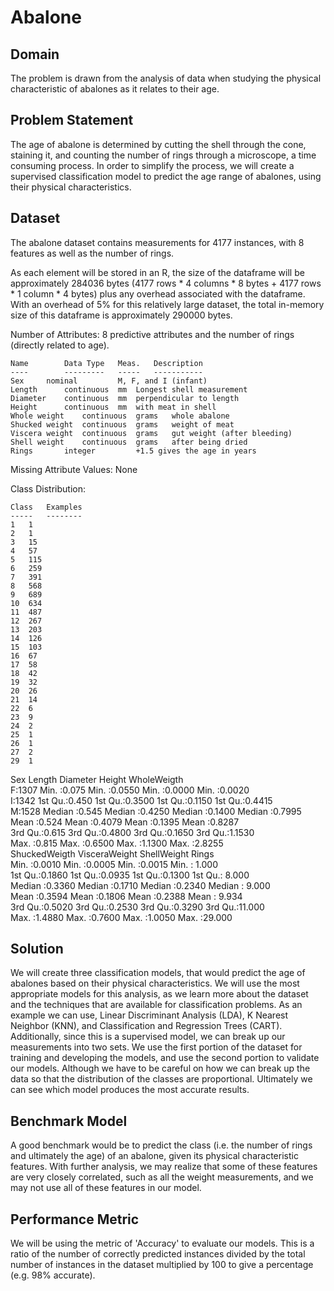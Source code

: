 # Abalone #

## Domain ##
The problem is drawn from the analysis of data when studying the physical characteristic of abalones as it relates to their age.

## Problem Statement ##
The age of abalone is determined by cutting the shell through the cone, staining it, and counting the number of rings through a microscope, a time consuming process. In order to simplify the process, we will create a supervised classification model to predict the age range of abalones, using their physical characteristics.

## Dataset ##
The abalone dataset contains measurements for 4177 instances, with 8 features as well as the number of rings.


As each element will be stored in an R, the size of the dataframe will be approximately 284036 bytes (4177 rows * 4 columns * 8 bytes + 4177 rows * 1 column * 4 bytes) plus any overhead associated with the dataframe. With an overhead of 5% for this relatively large dataset, the total in-memory size of this dataframe is approximately 290000 bytes.

Number of Attributes: 8 predictive attributes and the number of rings (directly related to age).


	Name		Data Type	Meas.	Description
	----		---------	-----	-----------
	Sex		nominal			M, F, and I (infant)
	Length		continuous	mm	Longest shell measurement
	Diameter	continuous	mm	perpendicular to length
	Height		continuous	mm	with meat in shell
	Whole weight	continuous	grams	whole abalone
	Shucked weight	continuous	grams	weight of meat
	Viscera weight	continuous	grams	gut weight (after bleeding)
	Shell weight	continuous	grams	after being dried
	Rings		integer			+1.5 gives the age in years


Missing Attribute Values: None

Class Distribution:

	Class	Examples
	-----	--------
	1	1
	2	1
	3	15
	4	57
	5	115
	6	259
	7	391
	8	568
	9	689
	10	634
	11	487
	12	267
	13	203
	14	126
	15	103
	16	67
	17	58
	18	42
	19	32
	20	26
	21	14
	22	6
	23	9
	24	2
	25	1
	26	1
	27	2
	29	1


 Sex          Length         Diameter          Height        WholeWeigth    
 F:1307   Min.   :0.075   Min.   :0.0550   Min.   :0.0000   Min.   :0.0020  
 I:1342   1st Qu.:0.450   1st Qu.:0.3500   1st Qu.:0.1150   1st Qu.:0.4415  
 M:1528   Median :0.545   Median :0.4250   Median :0.1400   Median :0.7995  
          Mean   :0.524   Mean   :0.4079   Mean   :0.1395   Mean   :0.8287  
          3rd Qu.:0.615   3rd Qu.:0.4800   3rd Qu.:0.1650   3rd Qu.:1.1530  
          Max.   :0.815   Max.   :0.6500   Max.   :1.1300   Max.   :2.8255  
 ShuckedWeigth    VisceraWeight     ShellWeight         Rings       
 Min.   :0.0010   Min.   :0.0005   Min.   :0.0015   Min.   : 1.000  
 1st Qu.:0.1860   1st Qu.:0.0935   1st Qu.:0.1300   1st Qu.: 8.000  
 Median :0.3360   Median :0.1710   Median :0.2340   Median : 9.000  
 Mean   :0.3594   Mean   :0.1806   Mean   :0.2388   Mean   : 9.934  
 3rd Qu.:0.5020   3rd Qu.:0.2530   3rd Qu.:0.3290   3rd Qu.:11.000  
 Max.   :1.4880   Max.   :0.7600   Max.   :1.0050   Max.   :29.000



## Solution ##

We will create three classification models, that would predict the age of abalones based on their physical characteristics. We will use the most appropriate models for this analysis, as we learn more about the dataset and the techniques that are available for classification problems. As an example we can use, Linear Discriminant Analysis (LDA), K Nearest Neighbor (KNN), and Classification and Regression Trees (CART). Additionally, since this is a supervised model, we can break up our measurements into two sets. We use the first portion of the dataset for training and developing the models, and use the second portion to validate our models. Although we have to be careful on how we can break up the data so that the distribution of the classes are proportional. Ultimately we can see which model produces the most accurate results.

## Benchmark Model ##

A good benchmark would be to predict the class (i.e. the number of rings and ultimately the age) of an abalone, given its physical characteristic features. With further analysis, we may realize that some of these features are very closely correlated, such as all the weight measurements, and we may not use all of these features in our model.

## Performance Metric ##

We will be using the metric of 'Accuracy' to evaluate our models. This is a ratio of the number of correctly predicted instances divided by the total number of instances in the dataset multiplied by 100 to give a percentage (e.g. 98% accurate).
